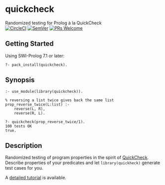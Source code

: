 # quickcheck

Randomized testing for Prolog à la QuickCheck  
[![CircleCI](https://circleci.com/gh/nicoabie/quickcheck.svg?style=svg)](https://circleci.com/gh/nicoabie/quickcheck)
[![SemVer](https://img.shields.io/:semver-0.2.3-brightgreen.svg)](https://semver.org/)
[![PRs Welcome](https://img.shields.io/badge/PRs-welcome-brightgreen.svg)](https://github.com/nicoabie/quickcheck/labels/good%20first%20issue)

## Getting Started

Using SWI-Prolog 7.1 or later:

    ?- pack_install(quickcheck).

## Synopsis

    :- use_module(library(quickcheck)).

    % reversing a list twice gives back the same list
    prop_reverse_twice(L:list) :-
        reverse(L, R),
        reverse(R, L).

    ?- quickcheck(prop_reverse_twice/1).
    100 tests OK
    true.


## Description

Randomized testing of program properties in the spirit of [QuickCheck](http://hackage.haskell.org/package/QuickCheck).  Describe properties of your predicates and let `library(quickheck)` generate test cases for you.

A [detailed tutorial](http://blog.ndrix.com/2013/12/quickcheck-for-prolog.html) is available.